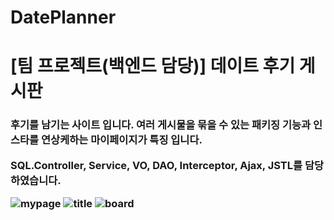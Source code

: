 # DatePlanner
<h1>[팀 프로젝트(백엔드 담당)] 데이트 후기 게시판</h1>

<h3>후기를 남기는 사이트 입니다.
여러 게시물을 묶을 수 있는 패키징 기능과
인스타를 연상케하는 마이페이지가 특징 입니다.

SQL.Controller, Service, VO, DAO, Interceptor, Ajax, JSTL를 담당하였습니다.


<img src="https://user-images.githubusercontent.com/34783191/111851076-55d24080-8955-11eb-94ce-6287c84ff640.png" alt="mypage"/>

<img src="https://user-images.githubusercontent.com/34783191/111851122-7d290d80-8955-11eb-9d47-18fe4ec6de2c.png" alt="title"/>
<img src="https://user-images.githubusercontent.com/34783191/111851246-da24c380-8955-11eb-8dd2-1e2d78cb95cb.png" alt="board"/>
